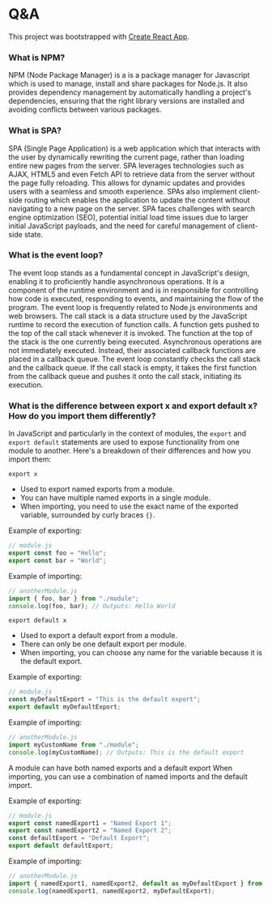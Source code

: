 # Q&A

This project was bootstrapped with [Create React App](https://github.com/facebook/create-react-app).

### What is NPM?
NPM (Node Package Manager) is a is a package manager for Javascript which is used to manage, install and share packages for Node.js. It also provides dependency management by automatically handling a project's dependencies, ensuring that the right library versions are installed and avoiding conflicts between various packages.

### What is SPA?

SPA (Single Page Application) is a web application which that interacts with the user by dynamically rewriting the current page, rather than loading entire new pages from the server. SPA leverages technologies such as AJAX, HTML5 and even Fetch API to retrieve data from the server without the page fully reloading. This allows for dynamic updates and provides users with a seamless and smooth experience.
SPAs also implement client-side routing which enables the application to update the content without navigating to a new page on the server. SPA faces challenges with search engine optimization (SEO), potential initial load time issues due to larger initial JavaScript payloads, and the need for careful management of client-side state.

### What is the event loop?
The event loop stands as a fundamental concept in JavaScript's design, enabling it to proficiently handle asynchronous operations. It is a component of the runtime environment and is in responsible for controlling how code is executed, responding to events, and maintaining the flow of the program. The event loop is frequently related to Node.js environments and web browsers. 
The call stack is a data structure used by the JavaScript runtime to record the execution of function calls. A function gets pushed to the top of the call stack whenever it is invoked. The function at the top of the stack is the one currently being executed. Asynchronous operations are not immediately executed. Instead, their associated callback functions are placed in a callback queue. The event loop constantly checks the call stack and the callback queue. If the call stack is empty, it takes the first function from the callback queue and pushes it onto the call stack, initiating its execution.

### What is the difference between export x and export default x? How do you import them differently?
In JavaScript and particularly in the context of modules, the `export` and `export default` statements are used to expose functionality from one module to another. Here's a breakdown of their differences and how you import them:

`export x`
   - Used to export named exports from a module.
   - You can have multiple named exports in a single module.
   - When importing, you need to use the exact name of the exported variable, surrounded by curly braces `{}`.

   Example of exporting:
   ```javascript
   // module.js
   export const foo = "Hello";
   export const bar = "World";
   ```

   Example of importing:
   ```javascript
   // anotherModule.js
   import { foo, bar } from "./module";
   console.log(foo, bar); // Outputs: Hello World
   ```

`export default x`
   - Used to export a default export from a module.
   - There can only be one default export per module.
   - When importing, you can choose any name for the variable because it is the default export.

   Example of exporting:
   ```javascript
   // module.js
   const myDefaultExport = "This is the default export";
   export default myDefaultExport;
   ```

   Example of importing:
   ```javascript
   // anotherModule.js
   import myCustomName from "./module";
   console.log(myCustomName); // Outputs: This is the default export
   ```

A module can have both named exports and a default export When importing, you can use a combination of named imports and the default import.

   Example of exporting:
   ```javascript
   // module.js
   export const namedExport1 = "Named Export 1";
   export const namedExport2 = "Named Export 2";
   const defaultExport = "Default Export";
   export default defaultExport;
   ```

   Example of importing:
   ```javascript
   // anotherModule.js
   import { namedExport1, namedExport2, default as myDefaultExport } from "./module";
   console.log(namedExport1, namedExport2, myDefaultExport);
   ```

